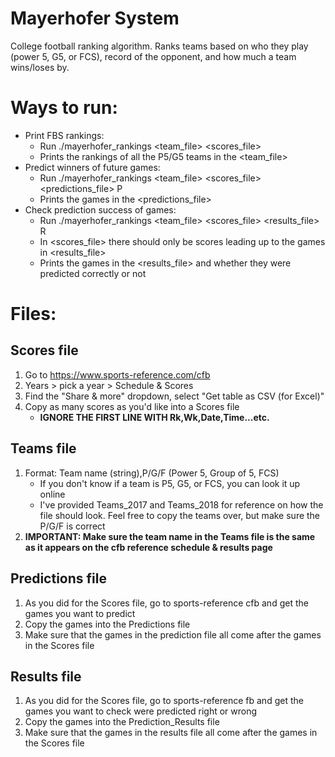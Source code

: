 # Mayerhofer System
College football ranking algorithm. Ranks teams based on who they play (power 5, G5, or FCS), record of the opponent, and how much a team wins/loses by.

# Ways to run:
* Print FBS rankings:
	* Run ./mayerhofer\_rankings &lt;team\_file> &lt;scores\_file>
	* Prints the rankings of all the P5/G5 teams in the &lt;team\_file>
* Predict winners of future games:
	* Run ./mayerhofer\_rankings &lt;team\_file> &lt;scores\_file> &lt;predictions\_file> P
	* Prints the games in the &lt;predictions\_file>
* Check prediction success of games:
	* Run ./mayerhofer\_rankings &lt;team\_file> &lt;scores\_file> &lt;results\_file> R
	* In &lt;scores\_file> there should only be scores leading up to the games in &lt;results\_file>
	* Prints the games in the &lt;results\_file> and whether they were predicted correctly or not

# Files:

## Scores file
1. Go to https://www.sports-reference.com/cfb
2. Years > pick a year > Schedule & Scores
3. Find the "Share & more" dropdown, select "Get table as CSV (for Excel)"
4. Copy as many scores as you'd like into a Scores file
	* **IGNORE THE FIRST LINE WITH Rk,Wk,Date,Time...etc.**

## Teams file
1. Format: Team name (string),P/G/F (Power 5, Group of 5, FCS)
	* If you don't know if a team is P5, G5, or FCS, you can look it up online
	* I've provided Teams_2017 and Teams_2018 for reference on how the file should look. Feel free to copy the teams over, but make sure the P/G/F is correct
2. **IMPORTANT: Make sure the team name in the Teams file is the same as it appears on the cfb reference schedule & results page**

## Predictions file
1. As you did for the Scores file, go to sports-reference cfb and get the games you want to predict
2. Copy the games into the Predictions file
3. Make sure that the games in the prediction file all come after the games in the Scores file

## Results file
1. As you did for the Scores file, go to sports-reference fb and get the games you want to check were predicted right or wrong
2. Copy the games into the Prediction_Results file
3. Make sure that the games in the results file all come after the games in the Scores file
